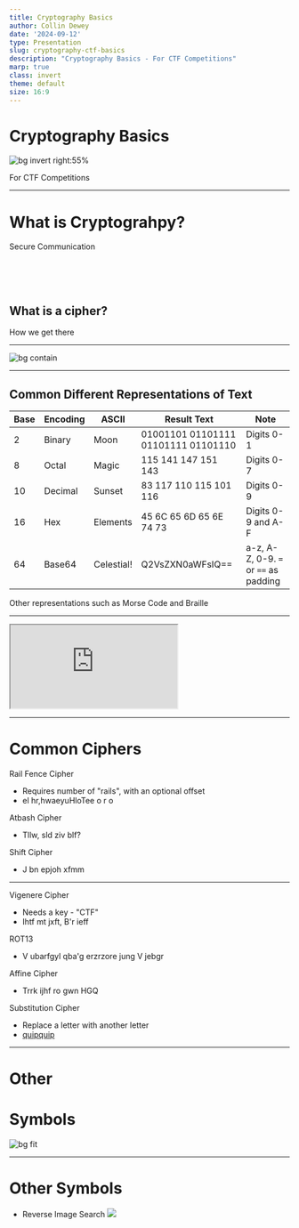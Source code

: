 ```yaml
---
title: Cryptography Basics
author: Collin Dewey
date: '2024-09-12'
type: Presentation
slug: cryptography-ctf-basics
description: "Cryptography Basics - For CTF Competitions"
marp: true
class: invert
theme: default
size: 16:9
---
```

<link rel="stylesheet" href="style.css"> <!-- Extra CSS for the presentation -->

# Cryptography Basics
<!-- _footer: By Collin Dewey-->
![bg invert right:55%](https://upload.wikimedia.org/wikipedia/commons/3/36/Pigpen_cipher_key.svg)

<!-- Logo on the right is for the Pigpen Cipher -->

For CTF Competitions

---

# What is Cryptograhpy?

<!-- Cryptography is an overarching field over trying to have secure and private communications, even in the presence of prying eyes. -->

Secure Communication

<br>
<br>
<br>

## What is a cipher?

<!-- The algorithm of how we get there. -->

How we get there


---
<!-- _class: -->
![bg contain](https://upload.wikimedia.org/wikipedia/commons/1/1b/ASCII-Table-wide.svg)

<!-- There are multiple ways to represent text. -->
<!-- One of the most common ways for English is with the ASCII encoding, which all of the bellow examples are in. -->
<!-- ASCII is just a way to store our normal English language characters into data. -->

---

## Common Different Representations of Text
<!-- _footer: Convert these using https://gchq.github.io/CyberChef/-->

<!-- However, you can represent that data itself in different ways. -->
<!-- Binary, Octal, Decimal, Hexadecimal, and Base64 -->
<!-- The data is still there, just represented to us differently. So I really wouldn't consider these a cipher-->

|Base|Encoding|ASCII|Result Text|Note|
|---|---|---|---|---|
|2|Binary|Moon|01001101 01101111 01101111 01101110|Digits 0-1|
|8|Octal|Magic|115 141 147 151 143|Digits 0-7|
|10|Decimal|Sunset|83 117 110 115 101 116|Digits 0-9|
|16|Hex|Elements|45 6C 65 6D 65 6E 74 73|Digits 0-9 and A-F|
|64|Base64|Celestial!|Q2VsZXN0aWFsIQ==|a-z, A-Z, 0-9. `=` or `==` as padding|

Other representations such as Morse Code and Braille

---
<!-- _footer: https://gchq.github.io/CyberChef/-->

<iframe src="https://gchq.github.io/CyberChef/"></iframe>

---
# Common Ciphers

Rail Fence Cipher
- Requires number of "rails", with an optional offset
- el hr,hwaeyuHloTee o r o

Atbash Cipher
- Tllw, sld ziv blf?

Shift Cipher
- J bn epjoh xfmm

---

Vigenere Cipher
- Needs a key - "CTF"
- Ihtf mt jxft, B'r ieff

ROT13
- V ubarfgyl qba'g erzrzore jung V jebgr

Affine Cipher
- Trrk ijhf ro gwn HGQ <!-- a:3 b:1 -->

Substitution Cipher
- Replace a letter with another letter
- [quipquip](https://quipqiup.com/)

<!---
# Encryption
RSA
AES

---
# Data Manipulation
Bit Shifting/Rotation
XOR-->

---
# Other
# Symbols
![bg fit](https://upload.wikimedia.org/wikipedia/commons/f/fa/ICS-flags.png)

---
<!-- _class: -->
# Other Symbols
- Reverse Image Search
![](https://upload.wikimedia.org/wikipedia/commons/6/69/Qapla%27.svg)

<!--
---
# Cryptography Tools
<!-- Modern cryptographic methods are much more math oriented and complicated. -->
<!-- Most of them use some sort of key or certificate, and there are tools to manager those. -->
<!--
.PEM, .KEY, .CER, .P12, ...
- OpenSSL
-->